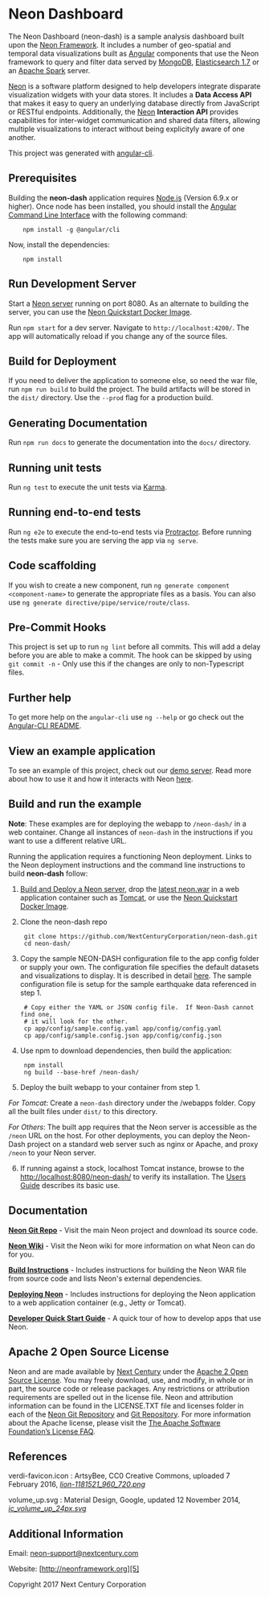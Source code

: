 # Neon Dashboard
The Neon Dashboard (neon-dash) is a sample analysis dashboard built upon the [Neon Framework][5]. It includes a number of geo-spatial and temporal data visualizations built as [Angular][13] components that use the Neon framework to query and filter data served by [MongoDB][8], [Elasticsearch 1.7][14] or an [Apache Spark][9] server. 

[Neon][5] is a software platform designed to help developers integrate disparate visualization widgets with your data stores. It includes a **Data Access API** that makes it easy to query an underlying database directly from JavaScript or RESTful endpoints. Additionally, the [Neon][5] **Interaction API** provides capabilities for inter-widget communication and shared data filters, allowing multiple visualizations to interact without being explicityly aware of one another.

This project was generated with [angular-cli][ng-cli].

## Prerequisites
Building the **neon-dash** application requires [Node.js][Node.js] (Version 6.9.x or higher).  Once node has been installed, you should install the [Angular Command Line Interface][ng-cli] with the following command: 

		npm install -g @angular/cli

Now, install the dependencies:

		npm install

## Run Development Server

Start a [Neon server][neon] running on port 8080. As an alternate to building the server, you can use the [Neon Quickstart Docker Image][neon-quickstart].

Run `npm start` for a dev server. Navigate to `http://localhost:4200/`. The app will automatically reload if you change any of the source files.

## Build for Deployment

If you need to deliver the application to someone else, so need the war file, run `npm run build` to build the project. The build artifacts will be stored in the `dist/` directory. Use the `--prod` flag for a production build.

## Generating Documentation

Run `npm run docs` to generate the documentation into the `docs/` directory.

## Running unit tests

Run `ng test` to execute the unit tests via [Karma](https://karma-runner.github.io).

## Running end-to-end tests

Run `ng e2e` to execute the end-to-end tests via [Protractor](http://www.protractortest.org/). 
Before running the tests make sure you are serving the app via `ng serve`.

## Code scaffolding

If you wish to create a new component, run `ng generate component <component-name>` to generate the appropriate files as a basis. You can also use `ng generate directive/pipe/service/route/class`.

## Pre-Commit Hooks

This project is set up to run `ng lint` before all commits. This will add a delay before you are able to make a commit.
The hook can be skipped by using `git commit -n` - Only use this if the changes are only to non-Typescript files.

## Further help

To get more help on the `angular-cli` use `ng --help` or go check out the [Angular-CLI README](https://github.com/angular/angular-cli/blob/master/README.md).

## View an example application
To see an example of this project, check out our [demo server](http://demo.neonframework.org/neon-gtd/app/#). Read more about how to use it and how it interacts with Neon [here][neon-dash-guide].

## Build and run the example

**Note**: These examples are for deploying the webapp to `/neon-dash/` in a web container.
Change all instances of `neon-dash` in the instructions if you want to use a different relative URL.

Running the application requires a functioning Neon deployment.  Links to the Neon deployment instructions and the command line instructions to build **neon-dash** follow:

1. [Build and Deploy a Neon server][2], drop the [latest neon.war][neon-war] in a web application container such as [Tomcat][tomcat], or use the [Neon Quickstart Docker Image][neon-quickstart].

2. Clone the neon-dash repo

        git clone https://github.com/NextCenturyCorporation/neon-dash.git
        cd neon-dash/
        
3. Copy the sample NEON-DASH configuration file to the app config folder or supply your own.  The configuration file specifies the default datasets and visualizations to display.  It is described in detail [here][15].  The sample configuration file is setup for the sample earthquake data referenced in step 1.

        # Copy either the YAML or JSON config file.  If Neon-Dash cannot find one, 
        # it will look for the other.  
        cp app/config/sample.config.yaml app/config/config.yaml
        cp app/config/sample.config.json app/config/config.json

4. Use npm to download dependencies, then build the application:

        npm install
        ng build --base-href /neon-dash/

5. Deploy the built webapp to your container from step 1.

*For Tomcat*: Create a `neon-dash` directory under the <apache-tomcat>/webapps folder. Copy all the built files under `dist/` to this directory.

*For Others*: The built app requires that the Neon server is accessible as the `/neon` URL on the host. For other deployments, you can deploy the Neon-Dash project on a standard web server such as nginx or Apache, and proxy `/neon` to your Neon server.

6. If running against a stock, localhost Tomcat instance, browse to the [http://localhost:8080/neon-dash/][neon-dash-localhost] to verify its installation.  The [Users Guide][neon-dash-guide] describes its basic use.

[neon-dash-localhost]: http://localhost:8080/neon-dash/
[neon-dash-guide]: https://github.com/NextCenturyCorporation/neon-dash/wiki/Neon-Dashboard-User-Guide

## Documentation

**[Neon Git Repo][6]** - Visit the main Neon project and download its source code.

**[Neon Wiki][1]** - Visit the Neon wiki for more information on what Neon can do for you.

**[Build Instructions][2]** - Includes instructions for building the Neon WAR file from source code and lists Neon's external dependencies.

**[Deploying Neon][3]** - Includes instructions for deploying the Neon application to a web application container (e.g., Jetty or Tomcat).

**[Developer Quick Start Guide][4]** - A quick tour of how to develop apps that use Neon.

## Apache 2 Open Source License

Neon and  are made available by [Next Century][18] under the [Apache 2 Open Source License][16]. You may freely download, use, and modify, in whole or in part, the source code or release packages. Any restrictions or attribution requirements are spelled out in the license file. Neon and  attribution information can be found in the LICENSE.TXT file and licenses folder in each of the [Neon Git Repository][neon] and [ Git Repository][neon-dash]. For more information about the Apache license, please visit the [The Apache Software Foundation’s License FAQ][17].

## References

verdi-favicon.icon : ArtsyBee, CC0 Creative Commons, uploaded 7 February 2016, [*lion-1181521_960_720.png*][19]

volume_up.svg : Material Design, Google, updated 12 November 2014, [*ic_volume_up_24px.svg*][19]

## Additional Information

Email: neon-support@nextcentury.com

Website: [http://neonframework.org][5]

Copyright 2017 Next Century Corporation

[neon]: https://github.com/NextCenturyCorporation/neon
[neon-dash]: https://github.com/NextCenturyCorporation/neon-dash
[neon-quickstart]: https://hub.docker.com/r/nextcentury/neon-quickstart/
[neon-war]: https://s3.amazonaws.com/neonframework.org/neon/versions/latest/neon.war
[ng-cli]: https://github.com/angular/angular-cli
[Node.js]: https://nodejs.org/en/
[tomcat]: http://tomcat.apache.org/

[1]: https://github.com/NextCenturyCorporation/neon/wiki
[2]: https://github.com/NextCenturyCorporation/neon/wiki/Build-Instructions
[3]: https://github.com/NextCenturyCorporation/neon/wiki/Deploying-Neon
[4]: https://github.com/NextCenturyCorporation/neon#quick-start-build-and-run-the-example
[5]: http://neonframework.org
[6]: http://github.com/NextCenturyCorporation/neon
[7]: http://www.owfgoss.org
[8]: http://www.mongodb.org
[9]: http://spark.apache.org/
[10]: https://www.npmjs.org/
[11]: http://gruntjs.com/
[12]: http://bower.io/
[13]: https://angularjs.org/
[14]: https://www.elastic.co/products/elasticsearch
[15]: https://github.com/NextCenturyCorporation/neon-dash/wiki/Neon-Dashboard-Configuration-Guide
[16]: http://www.apache.org/licenses/LICENSE-2.0.txt
[17]: http://www.apache.org/foundation/license-faq.html
[18]: http://www.nextcentury.com
[19]: https://pixabay.com/en/lion-egyptian-ancient-egypt-1181521/
[20]: https://github.com/google/material-design-icons/blob/master/av/svg/production/ic_volume_up_24px.svg
